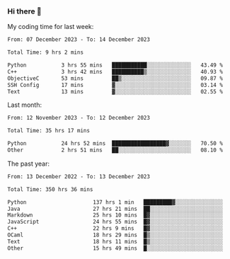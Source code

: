 ### Hi there 👋

My coding time for last week:

<!--START_SECTION:week-->

```txt
From: 07 December 2023 - To: 14 December 2023

Total Time: 9 hrs 2 mins

Python           3 hrs 55 mins   ███████████░░░░░░░░░░░░░░   43.49 %
C++              3 hrs 42 mins   ██████████▒░░░░░░░░░░░░░░   40.93 %
ObjectiveC       53 mins         ██▒░░░░░░░░░░░░░░░░░░░░░░   09.87 %
SSH Config       17 mins         ▓░░░░░░░░░░░░░░░░░░░░░░░░   03.14 %
Text             13 mins         ▓░░░░░░░░░░░░░░░░░░░░░░░░   02.55 %
```

<!--END_SECTION:week-->

Last month:

<!--START_SECTION:month-->

```txt
From: 12 November 2023 - To: 12 December 2023

Total Time: 35 hrs 17 mins

Python           24 hrs 52 mins  █████████████████▓░░░░░░░   70.50 %
Other            2 hrs 51 mins   ██░░░░░░░░░░░░░░░░░░░░░░░   08.10 %
```

<!--END_SECTION:month-->

The past year:

<!--START_SECTION:year-->

```txt
From: 13 December 2022 - To: 13 December 2023

Total Time: 350 hrs 36 mins

Python                     137 hrs 1 min   █████████▓░░░░░░░░░░░░░░░   39.08 %
Java                       27 hrs 21 mins  ██░░░░░░░░░░░░░░░░░░░░░░░   07.80 %
Markdown                   25 hrs 10 mins  █▓░░░░░░░░░░░░░░░░░░░░░░░   07.18 %
JavaScript                 24 hrs 55 mins  █▓░░░░░░░░░░░░░░░░░░░░░░░   07.11 %
C++                        22 hrs 9 mins   █▓░░░░░░░░░░░░░░░░░░░░░░░   06.32 %
OCaml                      18 hrs 29 mins  █▒░░░░░░░░░░░░░░░░░░░░░░░   05.27 %
Text                       18 hrs 11 mins  █▒░░░░░░░░░░░░░░░░░░░░░░░   05.19 %
Other                      15 hrs 49 mins  █░░░░░░░░░░░░░░░░░░░░░░░░   04.51 %
```

<!--END_SECTION:year-->
